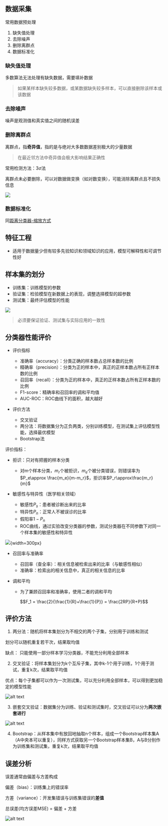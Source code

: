 ## 数据采集

常用数据预处理

1. 缺失值处理
2. 去除噪声
3. 删除离群点
4. 数据标准化

### 缺失值处理

多数算法无法处理有缺失数据，需要填补数据

> 如果某样本缺失较多数据，或某数据缺失较多样本，可以直接删除该样本或该数据

### 去除噪声

噪声是观测值和真实值之间的随机误差

### 删除离群点

离群点，指**奇异值**，指的是与绝对大多数数据差别极大的少量数据

> 在最近邻方法中奇异值会极大影响结果正确性

常用检测方法：$3\sigma$法

离群点未必要删除，可以对数据做变换（如对数变换），可能消除离群点且不损失信息

![](image.png)

### 数据标准化

同[距离分类器-缩放方式](https://DinorexTim.github.io/课程笔记/大三上/模式识别/距离分类器/#_9)

## 特征工程

- 适用于数据量少但有较多先验知识和领域知识的应用，模型可解释性和可调节性好

## 样本集的划分

- 训练集：训练模型的参数
- 验证集：检验模型在新数据上的表现，调整选择模型的超参数
- 测试集：最终评估模型的性能

![](image-1.png)

> 必须要保证验证、测试集与实际应用的一致性

## 分类器性能评价

- 评价指标
    - 准确率（accuracy）：分类正确的样本数占总样本数的比例
    - 精确率（precision）：分类为正的样本中，真正的正样本数占所有正样本数的比例
    - 召回率（recall）：分类为正的样本中，真正的正样本数占所有正样本数的比例
    - F1-score：精确率和召回率的调和平均值
    - AUC-ROC：ROC曲线下的面积，越大越好

- 评价方法
    - 交叉验证
    - 两分法：将数据集分为正负两类，分别训练模型，在测试集上评估模型性能，选择最优模型
    - Bootstrap法

评价指标：

- 拒识：只对有把握的样本分类
    - 对m个样本分类，$m_r$个被拒识，$m_e$个被分类错误，则错误率为$P_e\approx \frac{m_e}{m-m_r}$，拒识率$P_r\approx\frac{m_r}{m}$

- 敏感性与特异性（医学相关领域）
    - 敏感性$P_s$：患者被诊断出来的比率
    - 特异性$P_n$：正常人不被误诊的比率
    - 假阳率$1-P_n$
    - ROC曲线，通过实验改变分类器的参数，测试分类器在不同参数下对同一个样本集的敏感性和特异性

![](image-2.png){width=300px}

- 召回率与准确率
    - 召回率（查全率）：相关信息被检索出来的比率（与敏感性相似）
    - 准确率：检索出的相关信息中，真正的相关信息的比率

- 调和平均
    - 为了兼顾召回率和准确率，使用二者的调和平均

$$F_1 = \frac{2}{\frac{1}{R}+\frac{1}{P}} = \frac{2RP}{R+P}$$

## 评价方法

1. 两分法：随机将样本集划分为不相交的两个子集，分别用于训练和测试

划分可以随机重复若干次，结果取均值

缺点： 只能使用一部分样本学习分类器，不能充分利用全部样本

2. 交叉验证：将样本集划分为k个互斥子集，其中k-1个用于训练，1个用于测试，重复k次，结果取平均值

优点：每个子集都可以作为一次测试集，可以充分利用全部样本，可以得到更加稳定的模型性能

![alt text](image-3.png)

3. 嵌套交叉验证：数据集分为训练、验证和测试集时，交叉验证可以分为**两次嵌套进行**

![alt text](image-4.png)

4. Bootstrap：从样本集中有放回地抽取n个样本，组成一个Bootstrap样本集A（A中央本可以重复），同样方式获取另一个Bootstrap样本集B，A与B分别作为训练集和测试集，重复k次，结果取平均值

## 误差分析

误差通常由偏差与方差构成

偏差（bias）：训练集上的错误率

方差（variance）：开发集错误与训练集错误的**差值**

总误差(均方误差MSE) = 偏差 + 方差

![alt text](image-5.png)